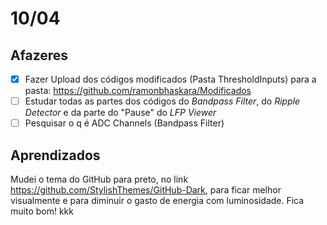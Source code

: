 # 10/04

## Afazeres

- [x] Fazer Upload dos códigos modificados (Pasta ThresholdInputs) para a pasta: https://github.com/ramonbhaskara/Modificados
- [ ] Estudar todas as partes dos códigos do *Bandpass Filter*, do *Ripple Detector* e da parte do "Pause" do *LFP Viewer*
- [ ] Pesquisar o q é ADC Channels (Bandpass Filter)

## Aprendizados

Mudei o tema do GitHub para preto, no link https://github.com/StylishThemes/GitHub-Dark, para ficar melhor visualmente e para diminuir o gasto de energia com luminosidade. Fica muito bom! kkk

